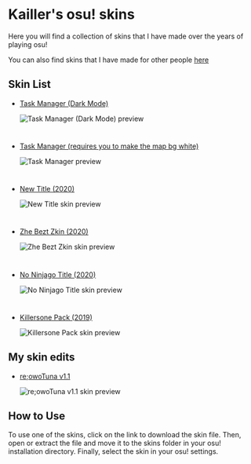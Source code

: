 # Kailler's osu! skins

Here you will find a collection of skins that I have made over the years of playing osu!

You can also find skins that I have made for other people <u>[here](https://github.com/Kaillr/osu-skins/blob/main/skins-for-others.md)</u>


## Skin List


- [Task Manager (Dark Mode)](https://drive.google.com/file/d/1sTt_9fqfRih4P3nGlRXN_FldR93AkjPq/view?usp=sharing)

  ![Task Manager (Dark Mode) preview](https://github.com/Kaillr/osu-skins/assets/125704518/0d707fc8-baac-41a6-8979-0cc1173434f1)


#

- [Task Manager (requires you to make the map bg white)](https://drive.google.com/file/d/1PbDxMMrBjmPgCKi8PcJGQ0AOF4N_Oyk8/view?usp=sharing)

  ![Task Manager preview](https://github.com/Kaillr/osu-skins/assets/125704518/ea4ed6d9-77f3-40f6-a71c-d903a13d5e4c)


#

- [New Title (2020)](https://drive.google.com/file/d/1a8-A2GywkVxAlZYeZpzzBqynhleJ0rIR/view?usp=sharing)

  ![New Title skin preview](https://user-images.githubusercontent.com/125704518/219876156-7a3b0b1a-a3ea-4aea-9594-9eb8a5b29a44.png)

#

- [Zhe Bezt Zkin (2020)](https://drive.google.com/file/d/1ETBK3ZmPobfr6SdZxvMRqRZ2_GF9ENIE/view?usp=sharing)

  ![Zhe Bezt Zkin skin preview](https://user-images.githubusercontent.com/125704518/219877383-8a1706b1-a4ae-4180-a6fb-cea298592417.png)

#

- [No Ninjago Title (2020)](https://drive.google.com/file/d/1OLoGZuBUhc01CXB_LGSK9Iz4hxcvh8un/view?usp=sharing)

  ![No Ninjago Title skin preview](https://user-images.githubusercontent.com/125704518/219877357-3cb77e96-ba34-4003-8efc-28529a36ca3d.png)

#

- [Killersone Pack (2019)](https://drive.google.com/file/d/13ghzRbz74YvLgNdoEGXcCBwxa4VsSq9-/view?usp=share_link)

  ![Killersone Pack skin preview](https://user-images.githubusercontent.com/125704518/219877141-dd1d3318-e7aa-420b-a948-6f01a350b653.png)


## My skin edits

- [re;owoTuna v1.1](https://drive.google.com/file/d/1urNuc_UuSlanL_ZoVjWQVWLrlQeGNach/view?usp=sharing)

  ![re;owoTuna v1.1 skin preview](https://user-images.githubusercontent.com/125704518/219877722-fd25a7b6-7722-4d96-b26d-4dc984302b13.png)


## How to Use

To use one of the skins, click on the link to download the skin file. Then, open or extract the file and move it to the skins folder in your osu! installation directory. Finally, select the skin in your osu! settings.
